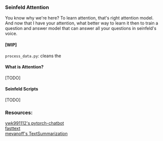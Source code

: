 ### Seinfeld Attention

You know why we're here? To learn attention, that's right attention model. And now that I have your attention, what better way to learn it then to train a question and answer model that can answer all your questions in seinfeld's voice.


#### [WIP]
`process_data.py`: cleans the 


#### What is Attention?
[TODO]

#### Seinfeld Scripts
[TODO]


### Resources:
[ywk991112's pytorch-chatbot](https://github.com/ywk991112/pytorch-chatbot)  
[fasttext](https://fasttext.cc/docs/en/faqs.html)  
[mevanoff's TextSummarization](https://github.com/mevanoff24/TextSummarization)  
